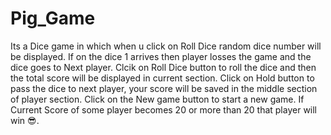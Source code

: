 # Pig_Game

Its a Dice game in which when u click on Roll Dice random dice number will be displayed. If on the dice 1 arrives then player losses the game and the dice goes to Next player.
Clcik on Roll Dice button to roll the dice and then the total score will be displayed in current section.
Click on Hold button to pass the dice to next player, your score will be saved in the middle section of player section.
Click on the New game button to start a new game.
If Current Score of some player becomes 20 or more than 20 that player will win 😎.
